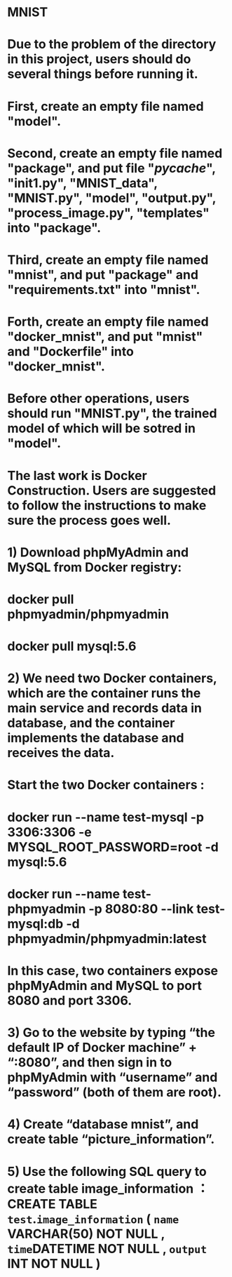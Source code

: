 # MNIST
# Due to the problem of the directory in this project, users should do several things before running it.
# First, create an empty file named "model". 
# Second, create an empty file named "package", and put file "_pycache_", "init1.py", "MNIST_data", "MNIST.py", "model", "output.py", "process_image.py", "templates" into "package".
# Third, create an empty file named "mnist", and put "package" and "requirements.txt" into "mnist".
# Forth, create an empty file named "docker_mnist", and put "mnist" and "Dockerfile" into "docker_mnist".
# Before other operations, users should run "MNIST.py", the trained model of which will be sotred in "model". 


# The last work is Docker Construction. Users are suggested to follow the instructions to make sure the process goes well. 

# 1) Download phpMyAdmin and MySQL from Docker registry:
# docker pull phpmyadmin/phpmyadmin
# docker pull mysql:5.6

# 2) We need two Docker containers, which are the container runs the main service and records data in database, and the container implements the database and receives the data. 
# Start the two Docker containers :
# docker run --name test-mysql -p 3306:3306 -e MYSQL_ROOT_PASSWORD=root -d mysql:5.6
# docker run --name test-phpmyadmin -p 8080:80 --link test-mysql:db -d phpmyadmin/phpmyadmin:latest
# In this case, two containers expose phpMyAdmin and MySQL to port 8080 and port 3306. 

# 3) Go to the website by typing “the default IP of Docker machine” + “:8080”, and then sign in to phpMyAdmin with “username” and “password” (both of them are root). 

# 4) Create “database mnist”, and create table “picture_information”. 

# 5) Use the following SQL query to create table image_information ： CREATE TABLE `test`.`image_information` ( `name` VARCHAR(50) NOT NULL , `time`DATETIME NOT NULL , `output` INT NOT NULL )
